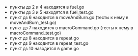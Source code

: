 - пункты дз 2 и 4 находятся в fuel.go
- пункты дз 3 и 5 находятся в fuel_test.go
- пункт дз 6 находится в moveAndBurn.go (тесты к нему в moveAndBurn_test.go)
- пункт дз 7 находится в macroCommand.go (тесты к нему в macroCommand_test.go)
- пункт дз 8 находится в repeat.go
- пункт дз 9 находится в repeat_test.go
- пункт дз 10 назодится в game.go